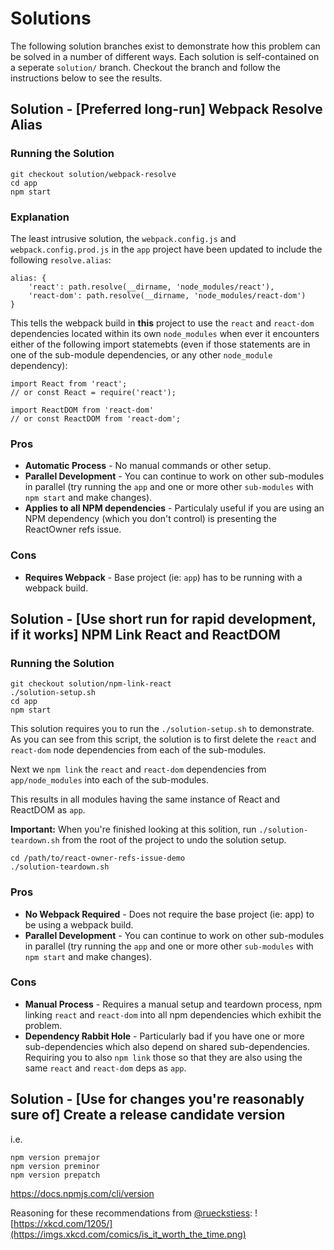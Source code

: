 # Solutions

The following solution branches exist to demonstrate how this problem can be solved in a number of different ways. Each solution is self-contained on a seperate `solution/` branch. Checkout the branch and follow the instructions below to see the results.

## Solution - [Preferred long-run] Webpack Resolve Alias

### Running the Solution

```
git checkout solution/webpack-resolve
cd app
npm start
```

### Explanation

The least intrusive solution, the `webpack.config.js` and `webpack.config.prod.js` in the `app` project have been updated to include the following `resolve.alias`:

```
alias: {
	'react': path.resolve(__dirname, 'node_modules/react'),
	'react-dom': path.resolve(__dirname, 'node_modules/react-dom')
}
```

This tells the webpack build in __this__ project to use the `react` and `react-dom` dependencies located within its own `node_modules` when ever it encounters either of the following import statemebts (even if those statements are in one of the sub-module dependencies, or any other `node_module` dependency):

```
import React from 'react';
// or const React = require('react');
```

```
import ReactDOM from 'react-dom'
// or const ReactDOM from 'react-dom';
```

### Pros

- __Automatic Process__ - No manual commands or other setup.
- __Parallel Development__ - You can continue to work on other sub-modules in parallel (try running the `app` and one or more other `sub-modules` with `npm start` and make changes).
- __Applies to all NPM dependencies__ - Particulaly useful if you are using an NPM dependency (which you don't control) is presenting the ReactOwner refs issue.


### Cons

- __Requires Webpack__ - Base project (ie: `app`) has to be running with a webpack build.

## Solution - [Use short run for rapid development, if it works] NPM Link React and ReactDOM

### Running the Solution

```
git checkout solution/npm-link-react
./solution-setup.sh
cd app
npm start
```

This solution requires you to run the `./solution-setup.sh` to demonstrate. As you can see from this script, the solution is to first delete the `react` and `react-dom` node dependencies from each of the sub-modules.

Next we `npm link` the `react` and `react-dom` dependencies from `app/node_modules` into each of the sub-modules.

This results in all modules having the same instance of React and ReactDOM as `app`.

__Important:__ When you're finished looking at this solition, run `./solution-teardown.sh` from the root of the project to undo the solution setup.

```
cd /path/to/react-owner-refs-issue-demo
./solution-teardown.sh
```

### Pros

- __No Webpack Required__ - Does not require the base project (ie: app) to be using a webpack build.
- __Parallel Development__ - You can continue to work on other sub-modules in parallel (try running the `app` and one or more other `sub-modules` with `npm start` and make changes).

### Cons

- __Manual Process__ - Requires a manual setup and teardown process, npm linking `react` and `react-dom` into all npm dependencies which exhibit the problem.
- __Dependency Rabbit Hole__ - Particularly bad if you have one or more sub-dependencies which also depend on shared sub-dependencies. Requiring you to also `npm link` those so that they are also using the same `react` and `react-dom` deps as `app`.

## Solution - [Use for changes you're reasonably sure of] Create a release candidate version

i.e.
```
npm version premajor
npm version preminor
npm version prepatch
```

https://docs.npmjs.com/cli/version


Reasoning for these recommendations from [@rueckstiess](https://github.com/rueckstiess/):
![https://xkcd.com/1205/](https://imgs.xkcd.com/comics/is_it_worth_the_time.png)
